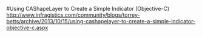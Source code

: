 #Using CAShapeLayer to Create a Simple Indicator (Objective-C)
http://www.infragistics.com/community/blogs/torrey-betts/archive/2013/10/15/using-cashapelayer-to-create-a-simple-indicator-objective-c.aspx